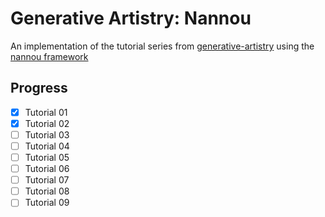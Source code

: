 # Generative Artistry: Nannou

An implementation of the tutorial series from
[generative-artistry](https://generativeartistry.com/)
using the
[nannou framework](https://nannou.cc/)

## Progress
- [x] Tutorial 01
- [x] Tutorial 02
- [ ] Tutorial 03
- [ ] Tutorial 04
- [ ] Tutorial 05
- [ ] Tutorial 06
- [ ] Tutorial 07
- [ ] Tutorial 08
- [ ] Tutorial 09
